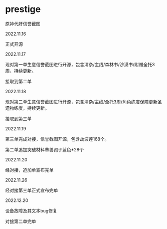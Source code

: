 # prestige
 原神代肝信誉截图
 
2022.11.16

正式开源

2022.11.17

现对第一单生意信誉截图进行开源，包含清杂/主线/森林书/沙漠书/附赠全托3周，持续更新。

接取到第二单

2022.11.18

现对第二单生意信誉截图进行开源，包含清杂/主线/全托3周/角色练度保障更新圣遗物练度，持续更新。

接取到第三单

2022.11.19

第三单完成对接，信誉截图开源，包含劫波莲168个。

第二单追加突破材料蕈兽孢子蓝色*28个

2022.11.20

经对接，追加单宣布完单

2022.11.26

经对接第三单正式宣布完单

2022.12.20

设备故障及其文本bug修复

对接第二单完单
